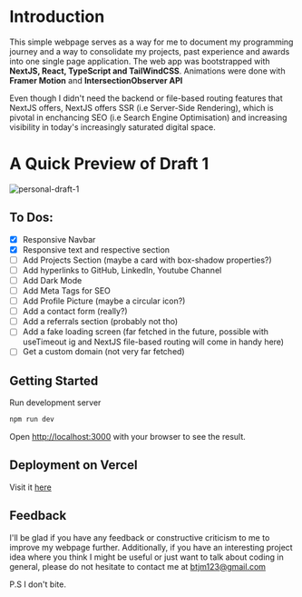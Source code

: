 # Introduction
This simple webpage serves as a way for me to document my programming journey and a way to consolidate my projects, past experience and awards into one single page application. The web app was bootstrapped with **NextJS, React, TypeScript and TailWindCSS**. Animations were done with **Framer Motion** and **IntersectionObserver API**

Even though I didn't need the backend or file-based routing features that NextJS offers, NextJS offers SSR (i.e Server-Side Rendering), which is pivotal in enchancing SEO (i.e Search Engine Optimisation) and increasing visibility in today's increasingly saturated digital space.

# A Quick Preview of Draft 1
![personal-draft-1](https://user-images.githubusercontent.com/19306879/234338976-e9113db0-8003-4f09-8ff7-8c23519c6d54.gif)


## To Dos:

- [x] Responsive Navbar
- [x] Responsive text and respective section 
- [ ] Add Projects Section (maybe a card with box-shadow properties?)
- [ ] Add hyperlinks to GitHub, LinkedIn, Youtube Channel
- [ ] Add Dark Mode
- [ ] Add Meta Tags for SEO
- [ ] Add Profile Picture (maybe a circular icon?)
- [ ] Add a contact form (really?)
- [ ] Add a referrals section (probably not tho)
- [ ] Add a fake loading screen (far fetched in the future, possible with useTimeout ig and NextJS file-based routing will come in handy here)
- [ ] Get a custom domain (not very far fetched)

## Getting Started

Run development server

```bash
npm run dev
```

Open [http://localhost:3000](http://localhost:3000) with your browser to see the result.

## Deployment on Vercel

Visit it [here](https://personal-portfolio-two-nu.vercel.app)

## Feedback

I'll be glad if you have any feedback or constructive criticism to me to improve my webpage further. Additionally, if you have an interesting project idea where you think I might be useful or just want to talk about coding in general, please do not hesitate to contact me at btjm123@gmail.com

P.S I don't bite.
